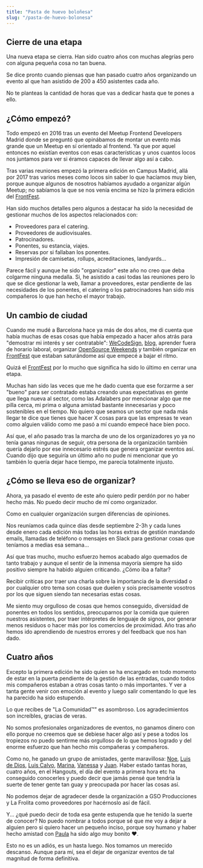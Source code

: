 ```yaml
---
title: "Pasta de huevo boloñesa"
slug: "/pasta-de-huevo-bolonesa"
---
```


## Cierre de una etapa

Una nueva etapa se cierra. Han sido cuatro años con muchas alegrías pero con alguna pequeña cosa no tan buena.

Se dice pronto cuando piensas que han pasado cuatro años organizando un evento al que han asistido de 200 a 450 asistentes cada año.

No te planteas la cantidad de horas que vas a dedicar hasta que te pones a ello.

## ¿Cómo empezó?

Todo empezó en 2016 tras un evento del Meetup Frontend Developers Madrid donde se preguntó que opinábamos de montar un evento más grande que un Meetup en sí orientado al frontend. Ya que por aquel entonces no existían eventos con esas características y unos cuantos locos nos juntamos para ver si éramos capaces de llevar algo así a cabo.

Tras varias reuniones empezó la primera edición en Campus Madrid, allá por 2017 tras varios meses como locos sin saber lo que hacíamos muy bien, porque aunque algunos de nosotros habíamos ayudado a organizar algún Meetup; no sabíamos la que se nos venía encima se hizo la primera edición del <a class="link link--special" href="https://frontfest.es/" target="_blank" rel="noopener noreferrer">FrontFest</a>.

Han sido muchos detalles pero algunos a destacar ha sido la necesidad de gestionar muchos de los aspectos relacionados con:

- Proveedores para el catering.
- Proveedores de audiovisuales.
- Patrocinadores.
- Ponentes, su estancia, viajes.
- Reservas por si fallaban los ponentes.
- Impresión de camisetas, rollups, acreditaciones, landyards...

Parece fácil y aunque he sido "organizador" este año no creo que deba colgarme ninguna medalla. Si, he asistido a casi todas las reuniones pero lo que se dice gestionar la web, llamar a proveedores, estar pendiente de las necesidades de los ponentes, el catering o los patrocinadores han sido mis compañeros lo que han hecho el mayor trabajo.

## Un cambio de ciudad

Cuando me mudé a Barcelona hace ya más de dos años, me di cuenta que había muchas de esas cosas que había empezado a hacer años atrás para "demostrar mi interés y ser contratable": <a class="link link--special" href="http://wecodesignpodcast.com/" target="_blank" rel="noopener noreferrer">WeCodeSign</a>, <a class="link link--special" href="/blog/">blog</a>, aprender fuera de horario laboral, organizar <a class="link link--special" href="https://twitter.com/OS_Weekends" target="_blank" rel="noopener noreferrer">OpenSource Weekends</a> y también organizar en <a class="link link--special" href="https://frontfest.es/" target="_blank" rel="noopener noreferrer">FrontFest</a> que estaban saturándome así que empecé a bajar el ritmo.

Quizá el <a class="link link--special" href="https://frontfest.es/" target="_blank" rel="noopener noreferrer">FrontFest</a> por lo mucho que significa ha sido lo último en cerrar una etapa.

Muchas han sido las veces que me he dado cuenta que ese forzarme a ser "bueno" para ser contratado estaba creando unas expectativas en gente que llega nueva al sector, como las Adalabers por mencionar algo que me pilla cerca, mi prima o alguna amistad bastante innecesarias y poco sostenibles en el tiempo. No quiero que seamos un sector que nada más llegar te dice que tienes que hacer X cosas para que las empresas te vean como alguien válido como me pasó a mí cuando empecé hace bien poco.

Así que, el año pasado tras la marcha de uno de los organizadores yo ya no tenía ganas ningunas de seguir, otra persona de la organización también quería dejarlo por ese innecesario estrés que genera organizar eventos así. Cuando dijo que seguiría un último año no pude ni mencionar que yo también lo quería dejar hace tiempo, me parecía totalmente injusto.

## ¿Cómo se lleva eso de organizar?

Ahora, ya pasado el evento de este año quiero pedir perdón por no haber hecho más. No puedo decir mucho de mí como organizador.

Como en cualquier organización surgen diferencias de opiniones.

Nos reuníamos cada quince días desde septiembre 2-3h y cada lunes desde enero cada edición más todas las horas extras de gestión mandando emails, llamadas de teléfono o mensajes en Slack para gestionar cosas que teníamos a medias esa semana...

Así que tras mucho, mucho esfuerzo hemos acabado algo quemados de tanto trabajo y aunque el sentir de la inmensa mayoría siempre ha sido positivo siempre ha habido alguien criticando. ¿Cómo iba a faltar?

Recibir críticas por traer una charla sobre la importancia de la diversidad o por cualquier otro tema son cosas que duelen y sois precisamente vosotros por los que siguen siendo tan necesarias estas cosas.

Me siento muy orgulloso de cosas que hemos conseguido, diversidad de ponentes en todos los sentidos, preocuparnos por la comida que quieren nuestros asistentes, por traer intérpretes de lenguaje de signos, por generar menos residuos o hacer más por los comercios de proximidad. Año tras año hemos ido aprendiendo de nuestros errores y del feedback que nos han dado.

## Cuatro años

Excepto la primera edición he sido quien se ha encargado en todo momento de estar en la puerta pendiente de la gestión de las entradas, cuando todos mis compañeros estaban a otras cosas tanto o más importantes. Y ver a tanta gente venir con emoción al evento y luego salir comentando lo que les ha parecido ha sido estupendo.

Lo que recibes de "La Comunidad™" es asombroso. Los agradecimientos son increíbles, gracias de veras.

No somos profesionales organizadores de eventos, no ganamos dinero con ello porque no creemos que se debiese hacer algo así y pese a todos los tropiezos no puedo sentirme más orgulloso de lo que hemos logrado y del enorme esfuerzo que han hecho mis compañeras y compañeros.

Como no, he ganado un grupo de amistades, gente maravillosa: <a class="link link--special" href="https://twitter.com/n03m1ms" target="_blank" rel="noopener noreferrer">Noe</a>, <a class="link link--special" href="https://twitter.com/luisddm_" target="_blank" rel="noopener noreferrer">Luis de Dios</a>, <a class="link link--special" href="https://twitter.com/LuisCalvoDiaz" target="_blank" rel="noopener noreferrer">Luis Calvo</a>, <a class="link link--special" href="https://twitter.com/MarinaLopezYap" target="_blank" rel="noopener noreferrer">Marina</a>, <a class="link link--special" href="https://twitter.com/v4n3ss4ms" target="_blank" rel="noopener noreferrer">Vanessa</a> y <a class="link link--special" href="https://twitter.com/JuanRioPacheco" target="_blank" rel="noopener noreferrer">Juan</a>. Haber estado tantas horas, cuatro años, en el Hangouts, el día del evento a primera hora etc ha conseguido conocerles y puedo decir que jamás pensé que tendría la suerte de tener gente tan guay y preocupada por hacer las cosas así.

No podemos dejar de agradecer desde la organización a GSO Producciones y La Frolita como proveedores por hacérnoslo así de fácil.

Y... ¿qué puedo decir de toda esa gente estupenda que he tenido la suerte de conocer? No puedo nombrar a todos porque sé que me voy a dejar a alguien pero si quiero hacer un pequeño inciso, porque soy humano y haber hecho amistad con <a class="link link--special" href="https://twitter.com/Cyber_20" target="_blank" rel="noopener noreferrer">Paula</a> ha sido algo muy bonito ❤️.

Esto no es un adiós, es un hasta luego. Nos tomamos un merecido descanso. Aunque para mí, sea el dejar de organizar eventos de tal magnitud de forma definitiva.
